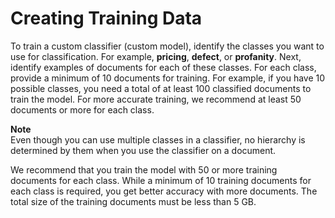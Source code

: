 # Creating Training Data<a name="how-document-classification-training-data"></a>

To train a custom classifier \(custom model\), identify the classes you want to use for classification\. For example, **pricing**, **defect**, or **profanity**\. Next, identify examples of documents for each of these classes\. For each class, provide a minimum of 10 documents for training\. For example, if you have 10 possible classes, you need a total of at least 100 classified documents to train the model\. For more accurate training, we recommend at least 50 documents or more for each class\.

**Note**  
Even though you can use multiple classes in a classifier, no hierarchy is determined by them when you use the classifier on a document\.

We recommend that you train the model with 50 or more training documents for each class\. While a minimum of 10 training documents for each class is required, you get better accuracy with more documents\. The total size of the training documents must be less than 5 GB\. 